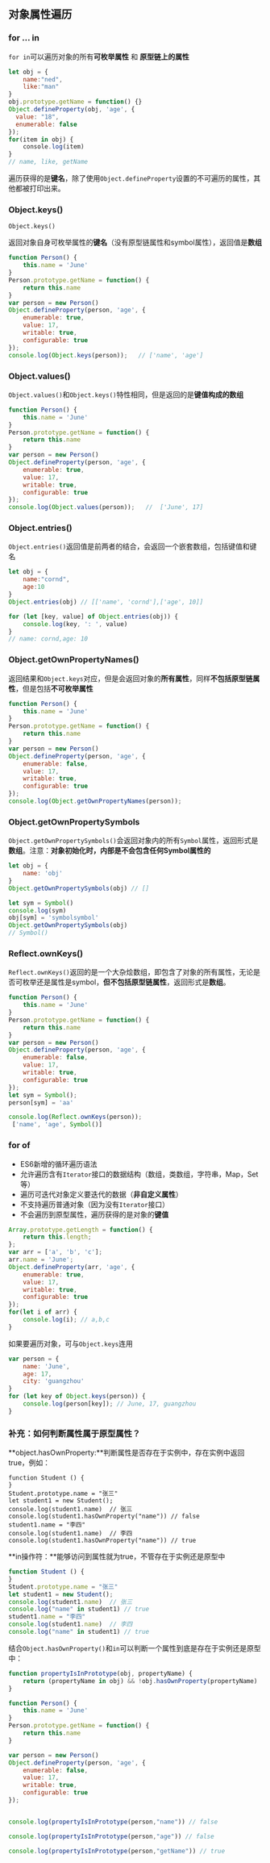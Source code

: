 ## 对象属性遍历

### for ... in

`for in`可以遍历对象的所有**可枚举属性** 和 **原型链上的属性**

~~~js
let obj = {
    name:"ned",
    like:"man"
}
obj.prototype.getName = function() {}
Object.defineProperty(obj, 'age', {
  value: "18",
  enumerable: false
});
for(item in obj) {
    console.log(item)
}
// name, like, getName
~~~

遍历获得的是**键名**，除了使用`Object.defineProperty`设置的不可遍历的属性，其他都被打印出来。

### Object.keys()

`Object.keys()`

返回对象自身可枚举属性的**键名**（没有原型链属性和symbol属性），返回值是**数组**

~~~js
function Person() {
    this.name = 'June'
}
Person.prototype.getName = function() {
    return this.name
}
var person = new Person()
Object.defineProperty(person, 'age', {
    enumerable: true,
    value: 17,
    writable: true,
    configurable: true
});
console.log(Object.keys(person));   // ['name', 'age']
~~~

### Object.values()

`Object.values()`和`Object.keys()`特性相同，但是返回的是**键值构成的数组**

~~~js
function Person() {
    this.name = 'June'
}
Person.prototype.getName = function() {
    return this.name
}
var person = new Person()
Object.defineProperty(person, 'age', {
    enumerable: true,
    value: 17,
    writable: true,
    configurable: true
});
console.log(Object.values(person));   //  ['June', 17]
~~~

### Object.entries()

`Object.entries()`返回值是前两者的结合，会返回一个嵌套数组，包括键值和键名

~~~js
let obj = {
    name:"cornd",
    age:10
}
Object.entries(obj) // [['name', 'cornd'],['age', 10]]

for (let [key, value] of Object.entries(obj)) {
    console.log(key, ': ', value)
}
// name: cornd,age: 10
~~~

### Object.getOwnPropertyNames()

返回结果和`Object.keys`对应，但是会返回对象的**所有属性**，同样**不包括原型链属性**，但是包括**不可枚举属性**

```javascript
function Person() {
    this.name = 'June'
}
Person.prototype.getName = function() {
    return this.name
}
var person = new Person()
Object.defineProperty(person, 'age', {
    enumerable: false,
    value: 17,
    writable: true,
    configurable: true
});
console.log(Object.getOwnPropertyNames(person));
```

### Object.getOwnPropertySymbols

`Object.getOwnPropertySymbols()`会返回对象内的所有`Symbol`属性，返回形式是**数组**。注意：**对象初始化时，内部是不会包含任何Symbol属性的**

~~~js
let obj = {
    name: 'obj'
}
Object.getOwnPropertySymbols(obj) // []

let sym = Symbol()
console.log(sym)
obj[sym] = 'symbolsymbol'
Object.getOwnPropertySymbols(obj)
// Symbol()
~~~

### Reflect.ownKeys()

`Reflect.ownKeys()`返回的是一个大杂烩数组，即包含了对象的所有属性，无论是否可枚举还是属性是symbol，**但不包括原型链属性**，返回形式是**数组**。

~~~js
function Person() {
    this.name = 'June'
}
Person.prototype.getName = function() {
    return this.name
}
var person = new Person()
Object.defineProperty(person, 'age', {
    enumerable: false,
    value: 17,
    writable: true,
    configurable: true
});
let sym = Symbol();
person[sym] = 'aa'

console.log(Reflect.ownKeys(person));
 ['name', 'age', Symbol()]
~~~

### for of

+ ES6新增的循环遍历语法
+ 允许遍历含有`Iterator`接口的数据结构（数组，类数组，字符串，Map，Set等）
+ 遍历可迭代对象定义要迭代的数据（**非自定义属性**）
+ 不支持遍历普通对象（因为没有`Iterator`接口）
+ 不会遍历到原型属性，遍历获得的是对象的**键值**

~~~js
Array.prototype.getLength = function() {
    return this.length;
};
var arr = ['a', 'b', 'c'];
arr.name = 'June';
Object.defineProperty(arr, 'age', {
    enumerable: true,
    value: 17,
    writable: true,
    configurable: true
});
for(let i of arr) {
    console.log(i); // a,b,c
}
~~~

如果要遍历对象，可与`Object.keys`连用

~~~js
var person = {
    name: 'June',
    age: 17,
    city: 'guangzhou'
}
for (let key of Object.keys(person)) {
    console.log(person[key]); // June, 17, guangzhou
}
~~~

### 补充：如何判断属性属于原型属性？

**object.hasOwnProperty:**判断属性是否存在于实例中，存在实例中返回true，例如：

~~~Js
function Student () {
}
Student.prototype.name = "张三"
let student1 = new Student();
console.log(student1.name)  // 张三
console.log(student1.hasOwnProperty("name")) // false
student1.name = "李四"
console.log(student1.name)  // 李四
console.log(student1.hasOwnProperty("name")) // true
~~~

**in操作符：**能够访问到属性就为true，不管存在于实例还是原型中

```javascript
function Student () {
}
Student.prototype.name = "张三"
let student1 = new Student();
console.log(student1.name)  // 张三
console.log("name" in student1) // true
student1.name = "李四"
console.log(student1.name)  // 李四
console.log("name" in student1) // true
```

结合`Object.hasOwnProperty()`和`in`可以判断一个属性到底是存在于实例还是原型中：

~~~js
function propertyIsInPrototype(obj, propertyName) {
    return (propertyName in obj) && !obj.hasOwnProperty(propertyName)
}

function Person() {
    this.name = 'June'
}
Person.prototype.getName = function() {
    return this.name
}

var person = new Person()
Object.defineProperty(person, 'age', {
    enumerable: false,
    value: 17,
    writable: true,
    configurable: true
});


console.log(propertyIsInPrototype(person,"name")) // false

console.log(propertyIsInPrototype(person,"age")) // false

console.log(propertyIsInPrototype(person,"getName")) // true
~~~

